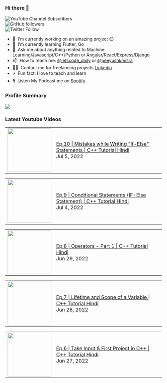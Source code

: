 ### Hi there 👋

![YouTube Channel Subscribers](https://img.shields.io/youtube/channel/subscribers/UCgmk1KXmrHXt_DO0kScyVmQ?style=social)  
![GitHub followers](https://img.shields.io/github/followers/misrapk?style=social)  
![Twitter Follow](https://img.shields.io/twitter/follow/peeyushkmisra?style=social)

- 🔭 &nbsp;I’m currently working on an amazing project :wink:
- 🌱 &nbsp;I’m currently learning Flutter, Go
- 💬 &nbsp;Ask me about anything related to Machine Learning/Javascript/C++/Python or Angular/React/Express/Django
- 📫 &nbsp;How to reach me: [@letscode_daily](https://www.instagram.com/letscode_daily/) or [@peeyushkmisra](https://www.instagram.com/peeyushkmisra/)
- 👨‍💻 &nbsp;Contact me for freelancing projects [Linkedin](https://www.linkedin.com/in/peeyushkmisra/)
- ⚡ &nbsp;Fun fact: I love to teach and learn
- 🎙 &nbsp;Listen My Podcast me on [Spotify](https://open.spotify.com/show/5HlTHA4yxnj56N1klajpQc)

### Profile Summary

![](https://github-profile-summary-cards.vercel.app/api/cards/profile-details?username=misrapk&theme=dracula)

### Latest Youtube Videos

<!-- YOUTUBE:START --><table><tr><td><a href="https://www.youtube.com/watch?v=6FhCmhBDDlg"><img width="140px" src="https://i.ytimg.com/vi/6FhCmhBDDlg/mqdefault.jpg"></a></td>
<td><a href="https://www.youtube.com/watch?v=6FhCmhBDDlg">Ep.10 | Mistakes while Writing &quot;If-Else&quot; Statements | C++ Tutorial Hindi</a><br/>Jul 5, 2022</td></tr></table>
<table><tr><td><a href="https://www.youtube.com/watch?v=sYWBIyL9OJA"><img width="140px" src="https://i.ytimg.com/vi/sYWBIyL9OJA/mqdefault.jpg"></a></td>
<td><a href="https://www.youtube.com/watch?v=sYWBIyL9OJA">Ep.9 | Conditional Statements &lpar;IF-Else Statement&rpar; | C++ Tutorial Hindi</a><br/>Jul 4, 2022</td></tr></table>
<table><tr><td><a href="https://www.youtube.com/watch?v=pWZkYiQYAeU"><img width="140px" src="https://i.ytimg.com/vi/pWZkYiQYAeU/mqdefault.jpg"></a></td>
<td><a href="https://www.youtube.com/watch?v=pWZkYiQYAeU">Ep.8 | Operators - Part 1 | C++ Tutorial Hindi</a><br/>Jun 29, 2022</td></tr></table>
<table><tr><td><a href="https://www.youtube.com/watch?v=vKsVm0C7ThA"><img width="140px" src="https://i.ytimg.com/vi/vKsVm0C7ThA/mqdefault.jpg"></a></td>
<td><a href="https://www.youtube.com/watch?v=vKsVm0C7ThA">Ep.7 | Lifetime and Scope of a Variable | C++ Tutorial Hindi</a><br/>Jun 28, 2022</td></tr></table>
<table><tr><td><a href="https://www.youtube.com/watch?v=pEbWQtT5MGw"><img width="140px" src="https://i.ytimg.com/vi/pEbWQtT5MGw/mqdefault.jpg"></a></td>
<td><a href="https://www.youtube.com/watch?v=pEbWQtT5MGw">Ep.6 | Take Input  &amp; First Project in C++ | C++ Tutorial Hindi</a><br/>Jun 27, 2022</td></tr></table>
<!-- YOUTUBE:END -->
